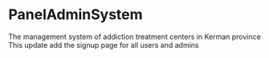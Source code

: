 # PanelAdminSystem
The management system of addiction treatment centers in Kerman province
This update add the signup page for all users and admins
